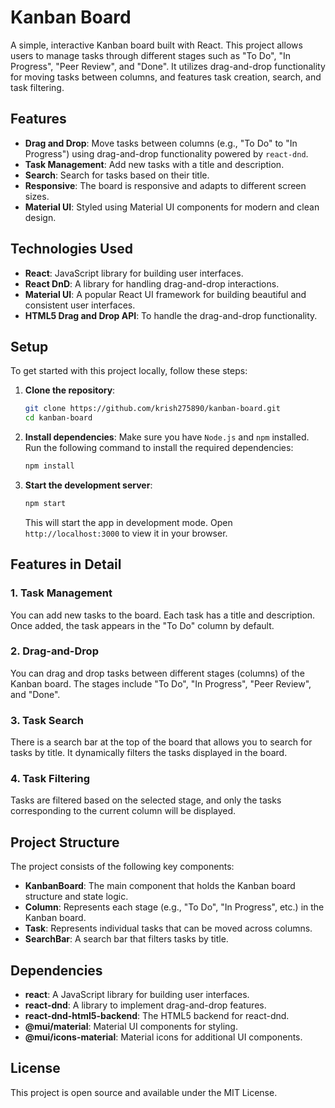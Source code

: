 # Kanban Board

A simple, interactive Kanban board built with React. This project allows users to manage tasks through different stages such as "To Do", "In Progress", "Peer Review", and "Done". It utilizes drag-and-drop functionality for moving tasks between columns, and features task creation, search, and task filtering.

## Features

- **Drag and Drop**: Move tasks between columns (e.g., "To Do" to "In Progress") using drag-and-drop functionality powered by `react-dnd`.
- **Task Management**: Add new tasks with a title and description.
- **Search**: Search for tasks based on their title.
- **Responsive**: The board is responsive and adapts to different screen sizes.
- **Material UI**: Styled using Material UI components for modern and clean design.

## Technologies Used

- **React**: JavaScript library for building user interfaces.
- **React DnD**: A library for handling drag-and-drop interactions.
- **Material UI**: A popular React UI framework for building beautiful and consistent user interfaces.
- **HTML5 Drag and Drop API**: To handle the drag-and-drop functionality.

## Setup

To get started with this project locally, follow these steps:

1. **Clone the repository**:
    ```bash
    git clone https://github.com/krish275890/kanban-board.git
    cd kanban-board
    ```

2. **Install dependencies**:
    Make sure you have `Node.js` and `npm` installed. Run the following command to install the required dependencies:
    ```bash
    npm install
    ```

3. **Start the development server**:
    ```bash
    npm start
    ```
    This will start the app in development mode. Open `http://localhost:3000` to view it in your browser.

## Features in Detail

### 1. Task Management
You can add new tasks to the board. Each task has a title and description. Once added, the task appears in the "To Do" column by default.

### 2. Drag-and-Drop
You can drag and drop tasks between different stages (columns) of the Kanban board. The stages include "To Do", "In Progress", "Peer Review", and "Done".

### 3. Task Search
There is a search bar at the top of the board that allows you to search for tasks by title. It dynamically filters the tasks displayed in the board.

### 4. Task Filtering
Tasks are filtered based on the selected stage, and only the tasks corresponding to the current column will be displayed.

## Project Structure

The project consists of the following key components:

- **KanbanBoard**: The main component that holds the Kanban board structure and state logic.
- **Column**: Represents each stage (e.g., "To Do", "In Progress", etc.) in the Kanban board.
- **Task**: Represents individual tasks that can be moved across columns.
- **SearchBar**: A search bar that filters tasks by title.

## Dependencies

- **react**: A JavaScript library for building user interfaces.
- **react-dnd**: A library to implement drag-and-drop features.
- **react-dnd-html5-backend**: The HTML5 backend for react-dnd.
- **@mui/material**: Material UI components for styling.
- **@mui/icons-material**: Material icons for additional UI components.

## License

This project is open source and available under the MIT License.


